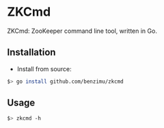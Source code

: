 # ZKCmd

ZKCmd: ZooKeeper command line tool, written in Go.

## Installation

- Install from source:

```bash
$> go install github.com/benzimu/zkcmd
```

## Usage

```bash
$> zkcmd -h
```
